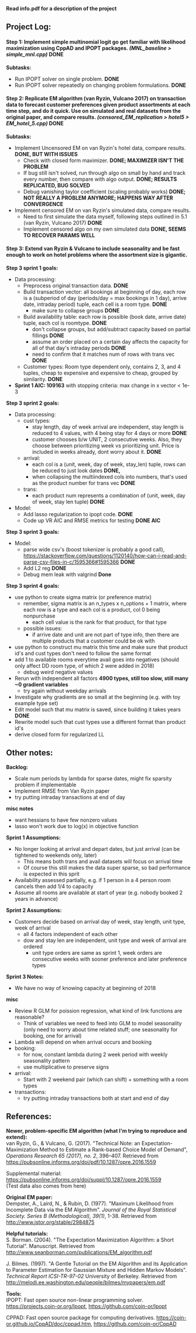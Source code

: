 **Read info.pdf for a description of the project**
## Project Log:
#### Step 1: Implement simple multinomial logit go get familiar with likelihood maximization using CppAD and IPOPT packages. *(MNL_baseline > simple_mnl.cpp)*  **DONE**  
**Subtasks:**
- Run IPOPT solver on single problem. **DONE**
- Run IPOPT solver repeatedly on changing problem formulations. **DONE** 

#### Step 2: Replicate EM algorithm (van Ryzin, Vulcano 2017) on transaction data to forecast customer preferences given product assortments at each time step, **and do it quick**. Use on simulated and real datasets from the original paper, and compare results. *(censored_EM_replication > hotel5 > EM_hotel_5.cpp)* **DONE**
**Subtasks:** 
- Implement Uncensored EM on van Ryzin's hotel data, compare results. **DONE, BUT WITH ISSUES**
  - Check with closed form maximizer. **DONE; MAXIMIZER ISN'T THE PROBLEM**
  - If bug still isn't solved, run through algo on small by hand and track every number, then compare with algo output. **DONE; RESULTS REPLICATED, BUG SOLVED**
  - Debug vanishing taylor coefficient (scaling probably works) **DONE; NOT REALLY A PROBLEM ANYMORE; HAPPENS WAY AFTER CONVERGENCE**
- Implement censored EM on van Ryzin's simulated data, compare results.
  - Need to first simulate the data myself, following steps outlined in 5.1 (van Ryzin, Vulcano 2017) **DONE**
  - Implement censored algo on my own simulated data **DONE, SEEMS TO RECOVER PARAMS WELL**

#### Step 3: Extend van Ryzin & Vulcano to include seasonality and be fast enough to work on hotel problems where the assortment size is gigantic.

**Step 3 sprint 1 goals:**
- Data processing:
  - Preprocess original transaction data. **DONE**
  - Build transaction vector: all bookings at beginning of day, each row is a (subperiod of day (periods/day = max bookings in 1 day), arrive date, intraday period) tuple, each cell is a room type. **DONE**
    - make sure to collapse groups **DONE**
  - Build availability table: each row is possible (book date, arrive date) tuple, each col is roomtype. **DONE**
    - don't collapse groups, but add/subtract capacity based on partial fillings **DONE**
    - assume an order placed on a certain day affects the capacity for all of that day's intraday periods **DONE**
    - need to confirm that it matches num of rows with trans vec **DONE**
  - Customer types: Room type dependent only, contains 2, 3, and 4 tuples, cheap to expensive and expensive to cheap,  grouped by similarity. **DONE**
- **Sprint 1 AIC: 109163** with stopping criteria: max change in x vector < 1e-3

**Step 3 sprint 2 goals:**
- Data processing:
  - cust types:
    - stay length, day of week arrival are independent, stay length is reduced to 4 values, with 4 being stay for 4 days or more **DONE**
    - customer chooses b/w UNIT, 2 consecutive weeks. Also, they choose between prioritizing week vs prioritizing unit. Price is included in weeks already, dont worry about it. **DONE**
  - arrival:
    - each col is a (unit, week, day of week, stay_len) tuple, rows can be reduced to just look dates **DONE,**
    - when collapsing the multiindexed cols into numbers, that's used as the product number for trans vec **DONE**
  - trans:
    - each product num represents a combination of (unit, week, day of week, stay len tuple) **DONE**
- Model:
  - Add lasso regularization to ipopt code. **DONE**
  - Code up VR AIC and RMSE metrics for testing **DONE AIC**

**Step 3 sprint 3 goals:**
- Model:
  - parse wide csv's (boost tokenizer is probably a good call), https://stackoverflow.com/questions/1120140/how-can-i-read-and-parse-csv-files-in-c/1595366#1595366 **DONE**
  - Add L2 reg **DONE**
  - Debug mem leak with valgrind **Done**

**Step 3 sprint 4 goals:**
  - use python to create sigma matrix (or preference matrix)
    - remember, sigma matrix is an n_types x n_options + 1 matrix, where each row is a type and each col is a product, col 0 being nonpurchase
      - each cell value is the rank for that product, for that type
    - possible issues:
      - if arrive date and unit are not part of type info, then there are multiple products that a customer could be ok with
  - use python to construct mu matrix this time and make sure that product id's and cust types don't need to follow the same format
  - add 1 to available rooms everytime avail goes into negatives (should only affect DD room type, of which 2 were added in 2018)
    - debug weird negative values
  - Rerun with independent all factors **4900 types, still too slow, still many ~0 gradient variables**
    - try again without weekday arrivals 
  - Investigate why gradients are so small at the beginning (e.g. with toy example type set)
  - Edit model such that mu matrix is saved, since building it takes years **DONE**
  - Rewrite model such that cust types use a different format than product id's
  - derive closed form for regularized LL

## Other notes:
**Backlog:**
- Scale num periods by lambda for sparse dates, might fix sparsity problem if implementable
- Implement RMSE from Van Ryzin paper
- try putting intraday transactions at end of day

**misc notes**
- want hessians to have few nonzero values
- lasso won't work due to log(x) in objective function

**Sprint 1 Assumptions:**
- No longer looking at arrival and depart dates, but just arrival (can be tightened to weekends only, later)
  - This means both trans and avail datasets will focus on arrival time
  - Of course this still makes the data super sparse, so bad performance is expected in this sprit
- Availability assessed partially, e.g. if 1 person in a 4 person room cancels then add 1/4 to capacity
- Assume all rooms are available at start of year (e.g. nobody booked 2 years in advance)

**Sprint 2 Assumptions:**
- Customers decide based on arrival day of week, stay length, unit type, week of arrival
  - all 4 factors independent of each other
  - dow and stay len are independent, unit type and week of arrival are ordered
    - unit type orders are same as sprint 1, week orders are consecutive weeks with sooner preference and later preference types

**Sprint 3 Notes:**
- We have no way of knowing capacity at beginning of 2018

**misc**
- Review R GLM for poission regression, what kind of link functions are reasonable?
  - Think of variables we need to feed into GLM to model seasonality (only need to worry about time related stuff; one seasonality for booking, one for arrival)
- Lambda will depend on when arrival occurs and booking
- booking:
  - for now, constant lambda during 2 week period with weekly seasonality pattern
  - use multiplicative to preserve signs
- arrival:
  - Start with 2 weekend pair (which can shift) + something with a room types
- transactions:
  - try putting intraday transactions both at start and end of day

## References:  
**Newer, problem-specific EM algorithm (what I'm trying to reproduce and extend):**  
van Ryzin, G., & Vulcano, G. (2017). "Technical Note: an Expectation-Maximization Method to
Estimate a Rank-based Choice Model of Demand", *Operations Research 65 (2017), no. 2*, 396–407. Retrieved from https://pubsonline.informs.org/doi/pdf/10.1287/opre.2016.1559

Supplemental material: https://pubsonline.informs.org/doi/suppl/10.1287/opre.2016.1559  
(Test data also comes from here)

**Original EM paper:**  
Dempster, A., Laird, N., & Rubin, D. (1977). "Maximum Likelihood from Incomplete Data via the EM Algorithm". *Journal of the Royal Statistical Society. Series B (Methodological), 39(1)*, 1-38. Retrieved from http://www.jstor.org/stable/2984875

**Helpful tutorials:**  
S. Borman. (2004). "The Expectation Maximization Algorithm: a Short Tutorial". Manuscript. Retrieved from http://www.seanborman.com/publications/EM_algorithm.pdf  

J. Bilmes. (1997). "A Gentle Tutorial on the EM Algorithm and its Application to Parameter Estimation for
Gaussian Mixture and Hidden Markov Models". *Technical Report ICSI-TR-97-02* University of
Berkeley. Retrieved from http://melodi.ee.washington.edu/people/bilmes/mypapers/em.pdf

**Tools:**  
IPOPT: Fast open source non-linear programming solver. https://projects.coin-or.org/Ipopt, https://github.com/coin-or/Ipopt  

CPPAD: Fast open source package for computing derivatives. https://coin-or.github.io/CppAD/doc/cppad.htm, https://github.com/coin-or/CppAD

